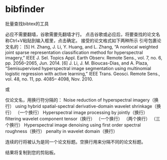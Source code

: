 # bibfinder

批量查找bibtex的工具


必应不需要翻墙，谷歌需要先翻墙才行。
点击谷歌或必应后，将要查找的论文名称Ctrl+V粘贴到输入框里，点击确定。
接受的论文格式如下两种所示
引号包裹论文名的：
[5] H. Zhang, J. Li, Y. Huang, and L. Zhang, “A nonlocal weighted joint
sparse representation classification method for hyperspectral imagery,”
IEEE J. Sel. Topics Appl. Earth Observ. Remote Sens., vol. 7, no. 6,
pp. 2056–2065, Jun. 2014.
[6] J. Li, J. M. Bioucas-Dias, and A. Plaza, “Semisupervised hyperspectral
image segmentation using multinomial logistic regression with active
learning,” IEEE Trans. Geosci. Remote Sens., vol. 48, no. 11, pp. 4085– 
4098, Nov. 2010.

或

仅论文名，用换行符分隔的：
Noise reduction of hyperspectral imagery（换行）
using hybrid spatial-spectral derivative-domain wavelet shrinkage（换行）
（一个换行）
Hyperspectral image processing by jointly（换行）
filtering wavelet component tensor（换行）
（一个换行）
（两个换行）
（三个换行）
Hyperspectral image denoising using first order spectral roughness（换行）
penalty in wavelet domain（换行）

连续的行将被认为是同一个论文标题。空换行用来分隔不同的论文标题。

结果将复制到您的剪贴板。